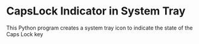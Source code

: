 # CapsLock Indicator in System Tray

This Python program creates a system tray icon to indicate the state of the Caps Lock key
